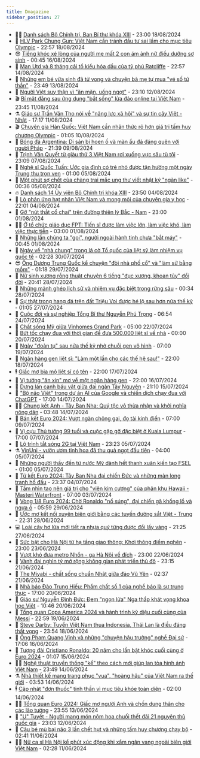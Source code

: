 ```yaml
---
title: Dmagazine
sidebar_position: 27
---
```


<!-- dantri-dmagazine:START -->
- 👨‍🏫 [Danh sách Bộ Chính trị, Ban Bí thư khóa XIII](https://dantri.com.vn/xa-hoi/danh-sach-bo-chinh-tri-ban-bi-thu-khoa-xiii-20240818195921397.htm) - 23:00 18/08/2024
- 🎡 [HLV Park Chung Gun: Việt Nam cần tránh đầu tư sai lầm cho mục tiêu Olympic](https://dantri.com.vn/the-thao/hlv-park-chung-gun-viet-nam-can-tranh-dau-tu-sai-lam-cho-muc-tieu-olympic-20240816181744139.htm) - 22:57 18/08/2024
- 😎 [Tiếng khóc xé lòng của người mẹ mất 2 con ám ảnh nữ điều dưỡng sơ sinh](https://dantri.com.vn/suc-khoe/tieng-khoc-xe-long-cua-nguoi-me-mat-2-con-am-anh-nu-dieu-duong-so-sinh-20240814063436289.htm) - 00:45 16/08/2024
- 🦍 [Man Utd và 8 tháng cải tổ kiểu hóa dầu của tỷ phú Ratcliffe](https://dantri.com.vn/the-thao/man-utd-va-8-thang-cai-to-kieu-hoa-dau-cua-ty-phu-ratcliffe-20240814180441088.htm) - 22:57 14/08/2024
- 🦣 [Những em bé vừa sinh đã tử vong và chuyện bà mẹ tự mua &quot;vé số tử thần&quot;](https://dantri.com.vn/suc-khoe/nhung-em-be-vua-sinh-da-tu-vong-va-chuyen-ba-me-tu-mua-ve-so-tu-than-20240805162931147.htm) - 23:49 13/08/2024
- 💼 [Người Việt suy thận vì &quot;ăn mặn, uống ngọt&quot;](https://dantri.com.vn/suc-khoe/nguoi-viet-suy-than-vi-an-man-uong-ngot-20240812084106170.htm) - 23:10 12/08/2024
- 🎬 [Bí mật đằng sau ứng dụng &quot;bắt sống&quot; lừa đảo online tại Việt Nam](https://dantri.com.vn/suc-manh-so/bi-mat-dang-sau-ung-dung-bat-song-lua-dao-online-tai-viet-nam-20240810164638755.htm) - 23:45 11/08/2024
- ⚗️ [Giáo sư Trần Văn Thọ nói về &quot;năng lực xã hội&quot; và sự tin cậy Việt - Nhật](https://dantri.com.vn/xa-hoi/giao-su-tran-van-tho-noi-ve-nang-luc-xa-hoi-va-su-tin-cay-viet-nhat-20240811122754242.htm) - 17:17 11/08/2024
- 🎬 [Chuyên gia Hàn Quốc: Việt Nam cần nhận thức rõ hơn giá trị tấm huy chương Olympic](https://dantri.com.vn/the-thao/chuyen-gia-han-quoc-viet-nam-can-nhan-thuc-ro-hon-gia-tri-tam-huy-chuong-olympic-20240806114220981.htm) - 01:05 10/08/2024
- 🤖 [Bóng đá Argentina: Di sản bị hoen ố và màn ẩu đả đáng quên với người Pháp](https://dantri.com.vn/the-thao/bong-da-argentina-di-san-bi-hoen-o-va-man-au-da-dang-quen-voi-nguoi-phap-20240808110441605.htm) - 21:39 09/08/2024
- 🚦 [Trịnh Văn Quyết từ giàu thứ 3 Việt Nam rơi xuống vực sâu tù tội](https://dantri.com.vn/phap-luat/trinh-van-quyet-tu-giau-thu-3-viet-nam-roi-xuong-vuc-sau-tu-toi-20240807170138389.htm) - 23:09 07/08/2024
- 🦏 [Nghệ sĩ Quốc Tuấn: Ước gia đình có trẻ nhỏ được tận hưởng một ngày Trung thu trọn vẹn](https://dantri.com.vn/doi-song/nghe-si-quoc-tuan-uoc-gia-dinh-co-tre-nho-duoc-tan-huong-mot-ngay-trung-thu-tron-ven-20240731182612178.htm) - 01:00 05/08/2024
- 🌁 [Một phút sợ chết của chàng trai mắc ung thư viết nhật ký &quot;ngàn like&quot;](https://dantri.com.vn/suc-khoe/mot-phut-so-chet-cua-chang-trai-mac-ung-thu-viet-nhat-ky-ngan-like-20240802165228818.htm) - 00:36 05/08/2024
- 🔥 [Danh sách 14 Ủy viên Bộ Chính trị khóa XIII](https://dantri.com.vn/xa-hoi/danh-sach-14-uy-vien-bo-chinh-tri-khoa-xiii-20240803221016134.htm) - 23:50 04/08/2024
- 🎊 [Lò phản ứng hạt nhân Việt Nam và mong mỏi của chuyên gia y học](https://dantri.com.vn/suc-khoe/lo-phan-ung-hat-nhan-viet-nam-va-mong-moi-cua-chuyen-gia-y-hoc-20240801161602355.htm) - 22:01 04/08/2024
- 🐻 [Gỡ &quot;nút thắt cổ chai&quot; trên đường thiên lý Bắc - Nam](https://dantri.com.vn/xa-hoi/go-nut-that-co-chai-tren-duong-thien-ly-bac-nam-20240801154310818.htm) - 23:00 01/08/2024
- 👨‍🏫 [Ở tổ chức giáo dục FPT: Tiến sĩ được làm việc lớn, làm việc khó, làm việc thực tiễn](https://dantri.com.vn/giao-duc/o-to-chuc-giao-duc-fpt-tien-si-duoc-lam-viec-lon-lam-viec-kho-lam-viec-thuc-tien-20240731173030749.htm) - 03:00 01/08/2024
- 🧰 [Những lần chúng ta &quot;gọi&quot;, người ngoài hành tinh chưa &quot;bắt máy&quot;](https://dantri.com.vn/khoa-hoc-cong-nghe/nhung-lan-chung-ta-goi-nguoi-ngoai-hanh-tinh-chua-bat-may-20240731082047005.htm) - 00:45 01/08/2024
- 💯 [Ngày về &quot;nhà chung&quot; trong lá cờ Tổ quốc của liệt sỹ làm nhiệm vụ quốc tế](https://dantri.com.vn/an-sinh/ngay-ve-nha-chung-trong-la-co-to-quoc-cua-liet-sy-lam-nhiem-vu-quoc-te-20240729021913879.htm) - 02:28 30/07/2024
- 😎 [Ông Dương Trung Quốc kể chuyện &quot;đòi nhà phố cổ&quot; và &quot;làm sử bằng mồm&quot;](https://dantri.com.vn/xa-hoi/ong-duong-trung-quoc-ke-chuyen-doi-nha-pho-co-va-lam-su-bang-mom-20240729003811864.htm) - 01:18 29/07/2024
- 🤖 [Nữ sinh xương rỗng thuật chuyện 6 tiếng &quot;đục xương, khoan tủy&quot; đổi đời](https://dantri.com.vn/suc-khoe/nu-sinh-xuong-rong-thuat-chuyen-6-tieng-duc-xuong-khoan-tuy-doi-doi-20240726203224983.htm) - 20:41 28/07/2024
- 🤔 [Những mảnh ghép lịch sử và nhiệm vụ đặc biệt trong rừng sâu](https://dantri.com.vn/an-sinh/nhung-manh-ghep-lich-su-va-nhiem-vu-dac-biet-trong-rung-sau-20240725162512172.htm) - 00:34 28/07/2024
- 💼 [Sự thật trong hang đá trên đất Triệu Voi được hé lộ sau hơn nửa thế kỷ](https://dantri.com.vn/an-sinh/su-that-trong-hang-da-tren-dat-trieu-voi-duoc-he-lo-sau-hon-nua-the-ky-20240724230704829.htm) - 01:05 27/07/2024
- 🎊 [Cuộc đời và sự nghiệp Tổng Bí thư Nguyễn Phú Trọng](https://dantri.com.vn/xa-hoi/cuoc-doi-va-su-nghiep-tong-bi-thu-nguyen-phu-trong-20240721102155804.htm) - 06:54 24/07/2024
- 🦆 [Chất sống Mỹ giữa Vinhomes Grand Park](https://dantri.com.vn/bat-dong-san/chat-song-my-giua-vinhomes-grand-park-20240722105301259.htm) - 05:00 22/07/2024
- 🦒 [Bứt tốc chạy đua với thời gian để đưa 500.000 liệt sĩ về nhà](https://dantri.com.vn/an-sinh/but-toc-chay-dua-voi-thoi-gian-de-dua-500000-liet-si-ve-nha-20240719233011449.htm) - 00:00 20/07/2024
- 👺 [Ngày &quot;đoàn tụ&quot; sau nửa thế kỷ nhờ chuỗi gen vô hình](https://dantri.com.vn/an-sinh/ngay-doan-tu-sau-nua-the-ky-nho-chuoi-gen-vo-hinh-20240718143043606.htm) - 07:00 19/07/2024
- 🦍 [Ngân hàng gen liệt sĩ: &quot;Làm một lần cho các thế hệ sau!&quot;](https://dantri.com.vn/an-sinh/ngan-hang-gen-liet-si-lam-mot-lan-cho-cac-the-he-sau-20240718192825622.htm) - 22:00 18/07/2024
- 🕴 [Giấc mơ bia mộ liệt sĩ có tên](https://dantri.com.vn/an-sinh/giac-mo-bia-mo-liet-si-co-ten-20240717184857878.htm) - 22:00 17/07/2024
- 🤖 [Vị tướng &quot;ăn xin&quot; mơ về một ngân hàng gen](https://dantri.com.vn/an-sinh/vi-tuong-an-xin-mo-ve-mot-ngan-hang-gen-20240716180601764.htm) - 22:00 16/07/2024
- 🐲 [Dựng lán canh báu vật giữa đại ngàn Tây Nguyên](https://dantri.com.vn/lao-dong-viec-lam/dung-lan-canh-bau-vat-giua-dai-ngan-tay-nguyen-20240708202453493.htm) - 21:10 15/07/2024
- 🦏 [&quot;Bộ não Việt&quot; trong dự án AI của Google và chiến dịch chạy đua với ChatGPT](https://dantri.com.vn/xa-hoi/bo-nao-viet-trong-du-an-ai-cua-google-va-chien-dich-chay-dua-voi-chatgpt-20240713175306476.htm) - 17:00 14/07/2024
- 🧑‍💻 [Chung kết Anh - Tây Ban Nha: Quý tộc vô thừa nhận và khởi nghĩa nông dân](https://dantri.com.vn/the-thao/chung-ket-anh-tay-ban-nha-quy-toc-vo-thua-nhan-va-khoi-nghia-nong-dan-20240712181702826.htm) - 03:48 14/07/2024
- 👺 [Bán kết Euro 2024: Vượt ngàn chông gai, đọ tài kinh điển](https://dantri.com.vn/the-thao/ban-ket-euro-2024-vuot-ngan-chong-gai-do-tai-kinh-dien-20240708181523085.htm) - 07:00 09/07/2024
- 🦆 [Vị cựu Thủ tướng 99 tuổi và cuộc gặp gỡ đặc biệt ở Kuala Lumpur](https://dantri.com.vn/the-gioi/vi-cuu-thu-tuong-99-tuoi-va-cuoc-gap-go-dac-biet-o-kuala-lumpur-20240707131359069.htm) - 17:00 07/07/2024
- 🐘 [Lộ trình tắt sóng 2G tại Việt Nam](https://dantri.com.vn/suc-manh-so/lo-trinh-tat-song-2g-tai-viet-nam-20240705223413353.htm) - 23:23 05/07/2024
- ⚗️ [VinUni - vườn ươm tinh hoa đã thu quả ngọt đầu tiên](https://dantri.com.vn/giao-duc/vinuni-vuon-uom-tinh-hoa-da-thu-qua-ngot-dau-tien-20240705100415280.htm) - 04:00 05/07/2024
- 🫶 [Những người thầy đến từ nước Mỹ dành hết thanh xuân kiến tạo FSEL](https://dantri.com.vn/giao-duc/nhung-nguoi-thay-den-tu-nuoc-my-danh-het-thanh-xuan-kien-tao-fsel-20240704145823189.htm) - 01:00 05/07/2024
- 🚀 [Tứ kết Euro 2024: Tây Ban Nha đại chiến Đức và những màn long tranh hổ đấu](https://dantri.com.vn/the-thao/tu-ket-euro-2024-tay-ban-nha-dai-chien-duc-va-nhung-man-long-tranh-ho-dau-20240704174125894.htm) - 23:37 04/07/2024
- 💼 [Tầm nhìn tạo nên giá trị cho &quot;viên kim cương&quot; của phân khu Hawaii - Masteri Waterfront](https://dantri.com.vn/bat-dong-san/tam-nhin-tao-nen-gia-tri-cho-vien-kim-cuong-cua-phan-khu-hawaii-masteri-waterfront-20240703091031097.htm) - 07:00 03/07/2024
- 🚀 [Vòng 1/8 Euro 2024: Chờ Ronaldo &quot;nổ súng&quot;, đại chiến gã khổng lồ và ngựa ô](https://dantri.com.vn/the-thao/vong-18-euro-2024-cho-ronaldo-no-sung-dai-chien-ga-khong-lo-va-ngua-o-20240628183638852.htm) - 05:59 29/06/2024
- 🐻 [Ước mơ kết nối xuyên biên giới bằng các tuyến đường sắt Việt - Trung](https://dantri.com.vn/xa-hoi/uoc-mo-ket-noi-xuyen-bien-gioi-bang-cac-tuyen-duong-sat-viet-trung-20240628213659945.htm) - 22:31 28/06/2024
- 💻 [Loài cây hơ lửa mới tiết ra nhựa quý từng được đổi lấy vàng](https://dantri.com.vn/lao-dong-viec-lam/loai-cay-ho-lua-moi-tiet-ra-nhua-quy-tung-duoc-doi-lay-vang-20240619152947575.htm) - 21:25 27/06/2024
- 🎊 [Sức bật cho Hà Nội từ hạ tầng giao thông: Khơi thông điểm nghẽn](https://dantri.com.vn/xa-hoi/suc-bat-cho-ha-noi-tu-ha-tang-giao-thong-khoi-thong-diem-nghen-20240621214233803.htm) - 23:00 23/06/2024
- 🔭 [Vượt khó đưa metro Nhổn - ga Hà Nội về đích](https://dantri.com.vn/xa-hoi/vuot-kho-dua-metro-nhon-ga-ha-noi-ve-dich-20240619153946182.htm) - 23:00 22/06/2024
- 🚀 [Vành đai nghìn tỷ mở rộng không gian phát triển thủ đô](https://dantri.com.vn/xa-hoi/vanh-dai-nghin-ty-mo-rong-khong-gian-phat-trien-thu-do-20240619135344458.htm) - 23:15 21/06/2024
- 🦄 [The Miyabi - chất sống chuẩn Nhật giữa đảo Vũ Yên](https://dantri.com.vn/bat-dong-san/the-miyabi-chat-song-chuan-nhat-giua-dao-vu-yen-20240621080823862.htm) - 02:37 21/06/2024
- 🌊 [Nhà báo Đào Trung Hiếu: Phẩm chất số 1 của nghề báo là sự trung thực](https://dantri.com.vn/xa-hoi/nha-bao-dao-trung-hieu-pham-chat-so-1-cua-nghe-bao-la-su-trung-thuc-20240620175129996.htm) - 17:00 20/06/2024
- 🐻 [Giáo sư Nguyễn Đình Đức: Đem &quot;ngọn lửa&quot; Nga thắp khát vọng khoa học Việt](https://dantri.com.vn/khoa-hoc-cong-nghe/giao-su-nguyen-dinh-duc-dem-ngon-lua-nga-thap-khat-vong-khoa-hoc-viet-20240620172041468.htm) - 10:46 20/06/2024
- 👺 [Tổng quan Copa America 2024 và hành trình kỳ diệu cuối cùng của Messi](https://dantri.com.vn/the-thao/tong-quan-copa-america-2024-va-hanh-trinh-ky-dieu-cuoi-cung-cua-messi-20240619181818241.htm) - 22:59 19/06/2024
- 🫶 [Steve Darby: Tuyển Việt Nam thua Indonesia, Thái Lan là điều đáng thất vọng](https://dantri.com.vn/the-thao/steve-darby-tuyen-viet-nam-thua-indonesia-thai-lan-la-dieu-dang-that-vong-20240618150411962.htm) - 23:54 18/06/2024
- 💪 [Ông Phạm Quang Vinh và những &quot;chuyện hậu trường&quot; nghề Đại sứ](https://dantri.com.vn/xa-hoi/ong-pham-quang-vinh-va-nhung-chuyen-hau-truong-nghe-dai-su-20240617000606380.htm) - 17:06 16/06/2024
- 🌊 [Tượng đài Cristiano Ronaldo: 20 năm cho lần bật khóc cuối cùng ở Euro 2024](https://dantri.com.vn/the-thao/tuong-dai-cristiano-ronaldo-20-nam-cho-lan-bat-khoc-cuoi-cung-o-euro-2024-20240611151209869.htm) - 01:07 15/06/2024
- 🧑‍🏫 [Nghệ thuật truyền thống &quot;kể&quot; theo cách mới giúp lan tỏa hình ảnh Việt Nam](https://dantri.com.vn/van-hoa/nghe-thuat-truyen-thong-ke-theo-cach-moi-giup-lan-toa-hinh-anh-viet-nam-20240612172316680.htm) - 23:49 14/06/2024
- ⚗️ [Nhà thiết kế mang trang phục &quot;vua&quot;, &quot;hoàng hậu&quot; của Việt Nam ra thế giới](https://dantri.com.vn/van-hoa/nha-thiet-ke-mang-trang-phuc-vua-hoang-hau-cua-viet-nam-ra-the-gioi-20240614212433269.htm) - 03:53 14/06/2024
- 🕴 [Cập nhật &quot;đơn thuốc&quot; tinh thần vì mục tiêu khỏe toàn diện](https://dantri.com.vn/suc-khoe/cap-nhat-don-thuoc-tinh-than-vi-muc-tieu-khoe-toan-dien-20240613175337929.htm) - 02:00 14/06/2024
- 🧑‍🏫 [Tổng quan Euro 2024: Giấc mơ người Anh và chốn dung thân cho các lão tướng](https://dantri.com.vn/the-thao/tong-quan-euro-2024-giac-mo-nguoi-anh-va-chon-dung-than-cho-cac-lao-tuong-20240612181015806.htm) - 23:55 13/06/2024
- 🦄 [&quot;U&quot; Tuyết - Người mang món nộm hoa chuối thết đãi 21 nguyên thủ quốc gia](https://dantri.com.vn/du-lich/u-tuyet-nguoi-mang-mon-nom-hoa-chuoi-thet-dai-21-nguyen-thu-quoc-gia-20240612192308629.htm) - 23:03 12/06/2024
- 🧰 [Cậu bé mù bại não 3 lần chết hụt và những tấm huy chương chạy bộ](https://dantri.com.vn/suc-khoe/cau-be-mu-bai-nao-3-lan-chet-hut-va-nhung-tam-huy-chuong-chay-bo-20240610112404893.htm) - 02:41 11/06/2024
- 🧑‍💻 [Nữ ca sĩ Hà Nội kể phút xúc động khi xẩm ngân vang ngoài biên giới Việt Nam](https://dantri.com.vn/van-hoa/nu-ca-si-ha-noi-ke-phut-xuc-dong-khi-xam-ngan-vang-ngoai-bien-gioi-viet-nam-20240610173318000.htm) - 02:28 11/06/2024<!-- dantri-dmagazine:END -->
